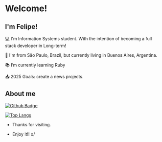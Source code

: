 
# Welcome!

 

## I'm Felipe!

 

:computer: I'm Information Systems student.
With the intention of becoming a full stack developer in Long-term!

:house_with_garden: I'm from São Paulo, Brazil, but currently living in Buenos Aires, Argentina.

:books: I’m currently learning Ruby

:outbox_tray: 2025 Goals: create a news projects.



## About me

[![Github Badge](https://img.shields.io/badge/-Github-000?style=flat-square&logo=Github&logoColor=white&link=https://github.com/felipefassis97)](https://github.com/felipefassis97)



<div style="width: 200px;">
<a href="https://github.com/SeuPerfilAqui/github-readme-stats">
  <img src="https://github-readme-stats.vercel.app/api/top-langs/?username=felipefassis97&langs_count=8" alt="Top Langs" />
</a>
</div>



- Thanks for visiting.

- Enjoy it!! o/
